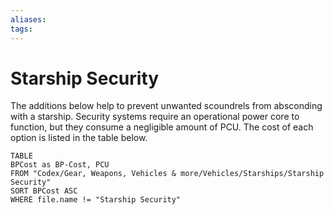 ```yaml
---
aliases: 
tags: 
---
```


# Starship Security

The additions below help to prevent unwanted scoundrels from absconding with a starship. Security systems require an operational power core to function, but they consume a negligible amount of PCU. The cost of each option is listed in the table below.


``` dataview
TABLE
BPCost as BP-Cost, PCU
FROM "Codex/Gear, Weapons, Vehicles & more/Vehicles/Starships/Starship Security"
SORT BPCost ASC
WHERE file.name != "Starship Security"
```
